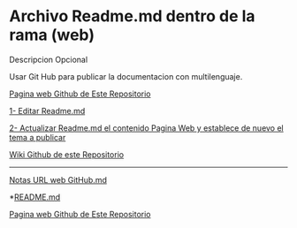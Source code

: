 # Archivo Readme.md dentro de la rama (web)
Descripcion Opcional


Usar Git Hub para publicar la documentacion con multilenguaje.

[Pagina web Github de Este Repositorio](https://aprendizdemaker.github.io/Web-Your-Languaje-JavaScript/)

[1- Editar Readme.md](https://github.com/AprendizDeMaker/Web-Your-Languaje-JavaScript/edit/master/README.md)

[2- Actualizar Readme.md el contenido Pagina Web y establece de nuevo el tema a publicar ](https://github.com/AprendizDeMaker/Prusa-I3-Hephestos---Maker/generated_pages/new?utf8=%E2%9C%93)

[Wiki Github de este Repositorio](https://github.com/AprendizDeMaker/Prusa-I3-Hephestos---Maker/wiki)

___________________________________________________________________________________________________________________________
[Notas URL web GitHub.md](https://github.com/AprendizDeMaker/Coso-2/blob/master/Notas%20URL%20web%20GitHub.md)

*[README.md](https://github.com/AprendizDeMaker/Coso-2/blob/master/README.md)

[Pagina web Github de Este Repositorio](https://aprendizdemaker.github.io/Web-Your-Languaje-JavaScript/)
